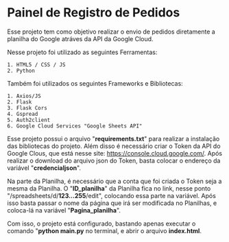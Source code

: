 # **Painel de Registro de Pedidos**

Esse projeto tem como objetivo realizar o envio de pedidos diretamente a planilha do Google atráves da API da Google Cloud.

  Nesse projeto foi utilizado as seguintes Ferramentas:
    
    1. HTML5 / CSS / JS
    2. Python

  Também foi utilizados os seguintes Frameworks e Bibliotecas:
  
    1. Axios/JS
    2. Flask
    3. Flask Cors
    4. Gspread
    5. Auth2client
    6. Google Cloud Services "Google Sheets API"

Esse projeto possui o arquivo "**requirements.txt**" para realizar a instalação das bibliotecas do projeto. Além disso é necessário
criar o Token da API do Google Clous, que está nesse site: https://console.cloud.google.com/.
Após realizar o download do arquivo json do Token, basta colocar o endereço da variável "**credencialjson**".

Na parte da Planilha, é necessário que a conta que foi criada o Token seja a mesma da Planilha. O "**ID_planilha**" da Planilha fica no link, nesse
ponto "/spreadsheets/d/**123...255**/edit", colocando essa parte na variável. Após isso basta passar o nome da página que irá ser modificada no Planilhas,
e coloca-lá na variável "**Pagina_planilha**".

Com isso, o projeto está configurado, bastando apenas executar o comando "**python main.py** no terminal, e abrir o arquivo **index.html**.
